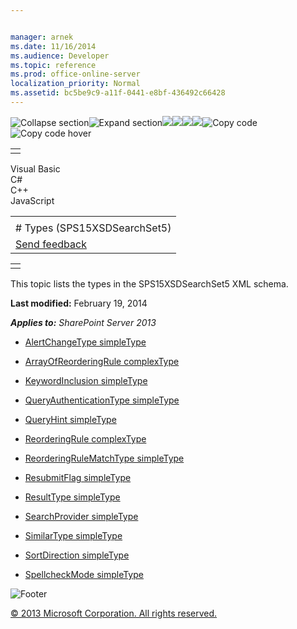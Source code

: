 ```yaml
---


manager: arnek
ms.date: 11/16/2014
ms.audience: Developer
ms.topic: reference
ms.prod: office-online-server
localization_priority: Normal
ms.assetid: bc5be9c9-a11f-0441-e8bf-436492c66428
---
```


![Collapse
section](../icons/collapse_all.gif "Collapse section")![Expand
section](../icons/expand_all.gif "Expand section")![](../icons/collapse_all.gif)![](../icons/expand_all.gif)![](../icons/dropdown.gif)![](../icons/dropdownHover.gif)![Copy
code](../icons/copycode.gif "Copy code")![Copy code
hover](../icons/copycodeHighlight.gif "Copy code hover")
<table>
<tbody>
<tr class="odd">
<td align="left"></td>
</tr>
</tbody>
</table>

Visual Basic  
C\#  
C++  
JavaScript  

<table>
<tbody>
<tr class="odd">
<td align="left"><span id="runningHeaderText"></span></td>
</tr>
<tr class="even">
<td align="left"># Types (SPS15XSDSearchSet5)</td>
</tr>
<tr class="odd">
<td align="left"><span id="headfeedbackarea" class="feedbackhead"><a href="javascript:SubmitFeedback(&#39;docthis@Microsoft.com&#39;,&#39;&#39;,&#39;&#39;,&#39;&#39;,&#39;1.0.18082.1225&#39;,&#39;%0\dThank%20you%20for%20your%20feedback.%20The%20developer%20writing%20teams%20use%20your%20feedback%20to%20improve%20documentation.%20While%20we%20are%20reviewing%20your%20feedback,%20we%20may%20send%20you%20e-mail%20to%20ask%20for%20clarification%20or%20feedback%20on%20a%20solution.%20We%20do%20not%20use%20your%20e-mail%20address%20for%20any%20other%20purpose%20and%20we%20delete%20it%20after%20we%20finish%20our%20review.%0\AFor%20further%20information%20about%20the%20privacy%20policies%20of%20Microsoft,%20please%20see%20http://privacy.microsoft.com/en-us/default.aspx.%0\A%0\d&#39;,&#39;Customer%20feedback&#39;);">Send feedback</a></span></td>
</tr>
</tbody>
</table>

<table>
<colgroup>
<col width="100%" />
</colgroup>
<tbody>
<tr class="odd">
<td align="left"></td>
</tr>
</tbody>
</table>

This topic lists the types in the <span
class="keyword">SPS15XSDSearchSet5</span> XML schema.

**Last modified:** February 19, 2014

***Applies to:** SharePoint Server 2013*

-   [AlertChangeType
    simpleType](alertchangetype-simpletype-sps15xsdsearchset5.htm)

-   [ArrayOfReorderingRule
    complexType](arrayofreorderingrule-complextype-sps15xsdsearchset5.htm)

-   [KeywordInclusion
    simpleType](keywordinclusion-simpletype-sps15xsdsearchset5.htm)

-   [QueryAuthenticationType
    simpleType](queryauthenticationtype-simpletype-sps15xsdsearchset5.htm)

-   [QueryHint simpleType](queryhint-simpletype-sps15xsdsearchset5.htm)

-   [ReorderingRule
    complexType](reorderingrule-complextype-sps15xsdsearchset5.htm)

-   [ReorderingRuleMatchType
    simpleType](reorderingrulematchtype-simpletype-sps15xsdsearchset5.htm)

-   [ResubmitFlag simpleType](resubmitflag-simpletype-sps15xsdsearchset5.htm)

-   [ResultType simpleType](resulttype-simpletype-sps15xsdsearchset5.htm)

-   [SearchProvider
    simpleType](searchprovider-simpletype-sps15xsdsearchset5.htm)

-   [SimilarType simpleType](similartype-simpletype-sps15xsdsearchset5.htm)

-   [SortDirection simpleType](sortdirection-simpletype-sps15xsdsearchset5.htm)

-   [SpellcheckMode
    simpleType](spellcheckmode-simpletype-sps15xsdsearchset5.htm)

![Footer](../icons/footer.gif "Footer")

[© 2013 Microsoft Corporation. All rights
reserved.](office-2013-documentation-copyright-notice.htm)



